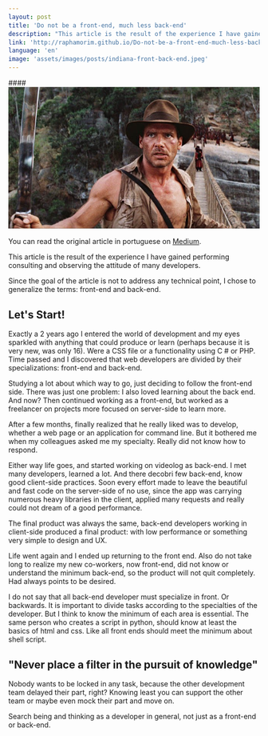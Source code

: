 ```yaml
---
layout: post
title: 'Do not be a front-end, much less back-end'
description: "This article is the result of the experience I have gained performing consulting and observing the attitude of many developers."
link: 'http://raphamorim.github.io/Do-not-be-a-front-end-much-less-back-end '
language: 'en'
image: 'assets/images/posts/indiana-front-back-end.jpeg'
---
```


####<img src="/assets/images/posts/indiana-front-back-end.jpeg" alt="Learn a little of everything, as the Indy or Macgyver" />

You can read the original article in portuguese on [Medium](https://medium.com/@raphamorim/nao-seja-um-front-end-muito-menos-back-end-bd205299a994).

<!-- more -->

This article is the result of the experience I have gained performing consulting and observing the attitude of many developers.

Since the goal of the article is not to address any technical point, I chose to generalize the terms: front-end and back-end.

## Let's Start!

Exactly a 2 years ago I entered the world of development and my eyes sparkled with anything that could produce or learn (perhaps because it is very new, was only 16). Were a CSS file or a functionality using C # or PHP. Time passed and I discovered that web developers are divided by their specializations: front-end and back-end.

Studying a lot about which way to go, just deciding to follow the front-end side. There was just one problem: I also loved learning about the back end. And now? Then continued working as a front-end, but worked as a freelancer on projects more focused on server-side to learn more.

After a few months, finally realized that he really liked was to develop, whether a web page or an application for command line. But it bothered me when my colleagues asked me my specialty. Really did not know how to respond.

Either way life goes, and started working on videolog as back-end. I met many developers, learned a lot. And there decobri few back-end, know good client-side practices. Soon every effort made to leave the beautiful and fast code on the server-side of no use, since the app was carrying numerous heavy libraries in the client, applied many requests and really could not dream of a good performance.

The final product was always the same, back-end developers working in client-side produced a final product: with low performance or something very simple to design and UX.

Life went again and I ended up returning to the front end. Also do not take long to realize my new co-workers, now front-end, did not know or understand the minimum back-end, so the product will not quit completely. Had always points to be desired.

I do not say that all back-end developer must specialize in front. Or backwards. It is important to divide tasks according to the specialties of the developer. But I think to know the minimum of each area is essential. The same person who creates a script in python, should know at least the basics of html and css. Like all front ends should meet the minimum about shell script.

## "Never place a filter in the pursuit of knowledge"

Nobody wants to be locked in any task, because the other development team delayed their part, right? Knowing least you can support the other team or maybe even mock their part and move on.

Search being and thinking as a developer in general, not just as a front-end or back-end.